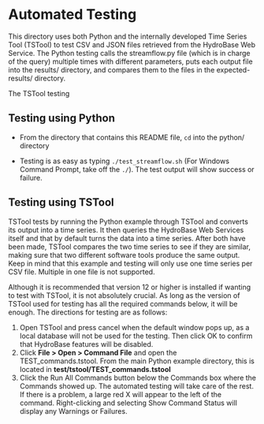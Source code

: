 # Automated Testing

This directory uses both Python and the internally developed Time Series Tool
(TSTool) to test CSV and JSON files retrieved from the HydroBase Web Service. The
Python testing calls the streamflow.py file (which is in charge of the query)
multiple times with different parameters, puts each output file into the results/
directory, and compares them to the files in the expected-results/ directory.

The TSTool testing 

## Testing using Python

* From the directory that contains this README file, `cd` into the python/
directory

* Testing is as easy as typing `./test_streamflow.sh` (For Windows Command Prompt,
take off the `./`). The test output will show success or failure.

## Testing using TSTool

TSTool tests by running the Python example through TSTool and converts its output
into a time series. It then queries the HydroBase Web Services itself and that by
default turns the data into a time series. After both have been made, TSTool
compares the two time series to see if they are similar, making sure that two
different software tools produce the same output. Keep in mind that this example
and testing will only use one time series per CSV file. Multiple in one file is
not supported.

Although it is recommended that version 12 or higher is installed if wanting to
test with TSTool, it is not absolutely crucial. As long as the version of TSTool
used for testing has all the required commands below, it will be enough. The
directions for testing are as follows:

1. Open TSTool and press cancel when the default window pops up, as a local
database will not be used for the testing. Then click OK to confirm that
HydroBase features will be disabled.
2. Click **File > Open > Command File** and open the TEST_commands.tstool. From
the main Python example directory, this is located in
**test/tstool/TEST_commands.tstool**
3. Click the Run All Commands button below the Commands box where the Commands
showed up. The automated testing will take care of the rest. If there is a problem,
a large red X will appear to the left of the command. Right-clicking and selecting
Show Command Status will display any Warnings or Failures.